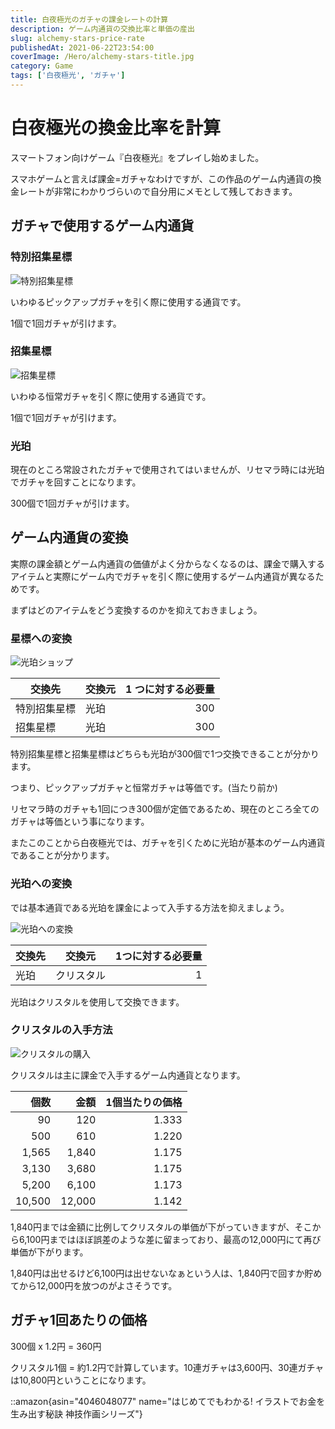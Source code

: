 ```yaml
---
title: 白夜極光のガチャの課金レートの計算
description: ゲーム内通貨の交換比率と単価の産出
slug: alchemy-stars-price-rate
publishedAt: 2021-06-22T23:54:00
coverImage: /Hero/alchemy-stars-title.jpg
category: Game
tags: ['白夜極光', 'ガチャ']
---
```


# 白夜極光の換金比率を計算

スマートフォン向けゲーム『白夜極光』をプレイし始めました。

スマホゲームと言えば課金=ガチャなわけですが、この作品のゲーム内通貨の換金レートが非常にわかりづらいので自分用にメモとして残しておきます。

## ガチャで使用するゲーム内通貨

### 特別招集星標

![特別招集星標](/Tech/alchemy-stars-blue.jpg)

いわゆるピックアップガチャを引く際に使用する通貨です。

1個で1回ガチャが引けます。

### 招集星標

![招集星標](/Tech/alchemy-stars-yellow.jpg)

いわゆる恒常ガチャを引く際に使用する通貨です。

1個で1回ガチャが引けます。

### 光珀

現在のところ常設されたガチャで使用されてはいませんが、リセマラ時には光珀でガチャを回すことになります。

300個で1回ガチャが引けます。

## ゲーム内通貨の変換

実際の課金額とゲーム内通貨の価値がよく分からなくなるのは、課金で購入するアイテムと実際にゲーム内でガチャを引く際に使用するゲーム内通貨が異なるためです。

まずはどのアイテムをどう変換するのかを抑えておきましょう。

### 星標への変換

![光珀ショップ](/Tech/alchemy-stars-trade.jpg)

| 交換先       | 交換元 | 1 つに対する必要量 |
| ------------ | ------ | -----------------: |
| 特別招集星標 | 光珀   |                300 |
| 招集星標     | 光珀   |                300 |

特別招集星標と招集星標はどちらも光珀が300個で1つ交換できることが分かります。

つまり、ピックアップガチャと恒常ガチャは等価です。(当たり前か)

リセマラ時のガチャも1回につき300個が定価であるため、現在のところ全てのガチャは等価という事になります。

またこのことから白夜極光では、ガチャを引くために光珀が基本のゲーム内通貨であることが分かります。

### 光珀への変換

では基本通貨である光珀を課金によって入手する方法を抑えましょう。

![光珀への変換](/Tech/alchemy-stars-rate.jpg)

| 交換先 | 交換元     | 1つに対する必要量 |
| ------ | ---------- | ----------------: |
| 光珀   | クリスタル |                 1 |

光珀はクリスタルを使用して交換できます。

### クリスタルの入手方法

![クリスタルの購入](/Tech/alchemy-stars-charge.jpg)

クリスタルは主に課金で入手するゲーム内通貨となります。

|   個数 |   金額 | 1個当たりの価格 |
| -----: | -----: | --------------: |
|     90 |    120 |           1.333 |
|    500 |    610 |           1.220 |
|  1,565 |  1,840 |           1.175 |
|  3,130 |  3,680 |           1.175 |
|  5,200 |  6,100 |           1.173 |
| 10,500 | 12,000 |           1.142 |

1,840円までは金額に比例してクリスタルの単価が下がっていきますが、そこから6,100円まではほぼ誤差のような差に留まっており、最高の12,000円にて再び単価が下がります。

1,840円は出せるけど6,100円は出せないなぁという人は、1,840円で回すか貯めてから12,000円を放つのがよさそうです。

## ガチャ1回あたりの価格

300個 x 1.2円 = 360円

クリスタル1個 = 約1.2円で計算しています。10連ガチャは3,600円、30連ガチャは10,800円ということになります。

::amazon{asin="4046048077" name="はじめてでもわかる! イラストでお金を生み出す秘訣 神技作画シリーズ"}
